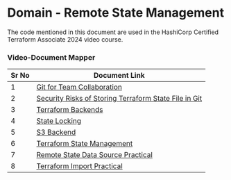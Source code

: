 # Domain - Remote State Management

The code mentioned in this document are used in the HashiCorp Certified Terraform Associate 2024 video course.


### Video-Document Mapper


| Sr No | Document Link |
| ------ | ------ |
| 1 | [Git for Team Collaboration][PlDa] |
| 2 | [Security Risks of Storing Terraform State File in Git][PlDb] |
| 3 | [Terraform Backends][PlDc] |
| 4 | [State Locking][PlDd] |
| 5 | [S3 Backend][PlDe] |
| 6 | [Terraform State Management][PlDf] | |
| 7 | [Remote State Data Source Practical][PlDg]
| 8 | [Terraform Import Practical][PlDh]


   [PlDa]: <./team-collaboration.md>   
   [PlDb]: <./risks-state-file-git.md>
   [PlDc]: <./backend.md>
   [PlDd]: <./state-locking.md>
   [PlDe]: <./s3-backend.md>
   [PlDf]: <./state-management.md>
   [PlDg]: <./remote-state-data-source.md>
   [PlDh]: <./tf-import.md>
